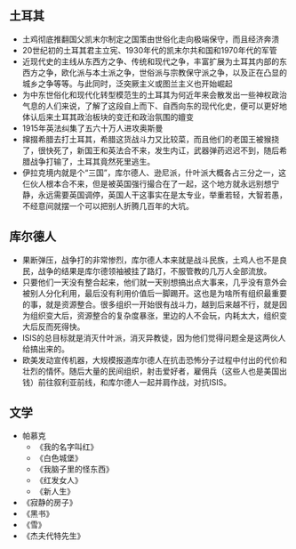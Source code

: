 ## 土耳其

* 土鸡彻底推翻国父凯末尔制定之国策由世俗化走向极端保守，而且经济奔溃
* 20世纪初的土耳其君主立宪、1930年代的凯末尔共和国和1970年代的军管
* 近现代史的主线从东西方之争、传统和现代之争，丰富扩展为土耳其内部的东西方之争，欧化派与本土派之争，世俗派与宗教保守派之争，以及正在凸显的城乡之争等等。与此同时，泛突厥主义或图兰主义也开始崛起
* 为中东世俗化和现代化转型模范生的土耳其为何近年来会散发出一些神权政治气息的人们来说，了解了这段自上而下、自西向东的现代化史，便可以更好地体认后来土耳其政治板块的变迁和政治氛围的嬗变
* 1915年英法纠集了五六十万人进攻奥斯曼
* 撺掇希腊去打土耳其，希腊这货战斗力又比较菜，而且他们的老国王被猴挠了，很快死了，新国王和英法合不来，发生内讧，武器弹药迟迟不到，随后希腊战争打输了，土耳其竟然死里逃生。
* 伊拉克境内就是个“三国”，库尔德人、逊尼派，什叶派大概各占三分之一，这仨伙人根本合不来，但是被英国强行撮合在了一起，这个地方就永远别想宁静，永远需要英国调停，英国人干这事实在是太专业，举重若轻，大智若愚，不经意间就摆一个可以把别人折腾几百年的大坑。

## 库尔德人

* 果断弹压，战争打的非常惨烈，库尔德人本来就是战斗民族，土鸡人也不是良民，战争的结果是库尔德领袖被挂了路灯，不服管教的几万人全部流放。
* 只要他们一天没有整合起来，他们就一天别想搞出点大事来，几乎没有意外会被别人分化利用，最后没有利用价值后一脚踢开。这也是为啥所有组织最重要的事，就是资源整合。很多组织一开始很有战斗力，越到后来越不行，就是因为组织变大后，资源整合的复杂度暴涨，里边的人不会玩，内耗太大，组织变大后反而死得快。
* ISIS的总目标就是消灭什叶派，消灭异教徒，因为他们觉得问题全是这两伙人给搞出来的。
* 欧美发动宣传机器，大规模报道库尔德人在抗击恐怖分子过程中付出的代价和壮烈的情怀。随后大量的民间组织，射击爱好者，雇佣兵（这些人也是美国出钱）前往叙利亚前线，和库尔德人一起并肩作战，对抗ISIS。

## 文学

* 帕慕克
    - 《我的名字叫红》
    - 《白色城堡》
    - 《我脑子里的怪东西》
    - 《红发女人》
    - 《新人生》
* 《寂静的房子》
* 《黑书》
* 《雪》
* 《杰夫代特先生》
